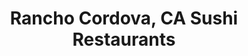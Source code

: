 ---
layout: city
title: Rancho Cordova, CA Sushi Restaurants
permalink: /california/rancho-cordova/
stateAbbr: CA
stateName: California
cityName: Rancho Cordova
---